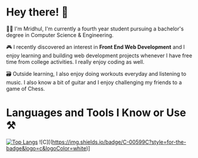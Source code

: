 # Hey there! 👋

👨‍🎓 I'm Mridhul, I'm currently a fourth year student pursuing a bachelor's degree in Computer Science & Engineering. 

🎮 I recently discovered an interest in **Front End Web Development** and I enjoy learning and building web development projects whenever I have free time from college activities. I really enjoy coding as well.


🗃️ Outside learning, I also enjoy doing workouts everyday and listening to music. I also know a bit of guitar and I enjoy challenging my friends to a game of Chess.

# Languages and Tools I Know or Use ⚒️

[![Top Langs](https://github-readme-stats.vercel.app/api/top-langs/?username=mell62)](https://github.com/anuraghazra/github-readme-stats)
![C][(https://img.shields.io/badge/C-00599C?style=for-the-badge&logo=c&logoColor=white)]


<!--
**mell62/mell62** is a ✨ _special_ ✨ repository because its `README.md` (this file) appears on your GitHub profile.

Here are some ideas to get you started:

- 🔭 I’m currently working on ...
- 🌱 I’m currently learning ...
- 👯 I’m looking to collaborate on ...
- 🤔 I’m looking for help with ...
- 💬 Ask me about ...
- 📫 How to reach me: ...
- 😄 Pronouns: ...
- ⚡ Fun fact: ...
-->
